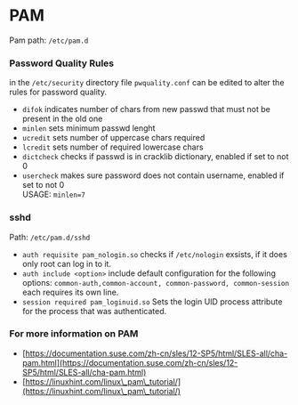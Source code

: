 # PAM

Pam path: `/etc/pam.d`

### Password Quality Rules <a href="#password-quality-rules" id="password-quality-rules"></a>

in the `/etc/security` directory file `pwquality.conf` can be edited to alter the rules for password quality.

* `difok` indicates number of chars from new passwd that must not be present in the old one
* `minlen` sets minimum passwd lenght
* `ucredit` sets number of uppercase chars required
* `lcredit` sets number of required lowercase chars
* `dictcheck` checks if passwd is in cracklib dictionary, enabled if set to not 0
* `usercheck` makes sure password does not contain username, enabled if set to not 0\
  USAGE: `minlen=7`

### sshd <a href="#sshd" id="sshd"></a>

Path: `/etc/pam.d/sshd`

* `auth requisite pam_nologin.so` checks if `/etc/nologin` exsists, if it does only root can log in to it.
* `auth include <option>` include default configuration for the following options: `common-auth,common-account, common-password, common-session` each requires its own line.
* `session required pam_loginuid.so` Sets the login UID process attribute for the process that was authenticated.

### For more information on PAM <a href="#for-more-information-on-pam" id="for-more-information-on-pam"></a>

* [https://documentation.suse.com/zh-cn/sles/12-SP5/html/SLES-all/cha-pam.html](https://documentation.suse.com/zh-cn/sles/12-SP5/html/SLES-all/cha-pam.html)
* [https://linuxhint.com/linux\_pam\_tutorial/](https://linuxhint.com/linux\_pam\_tutorial/)
